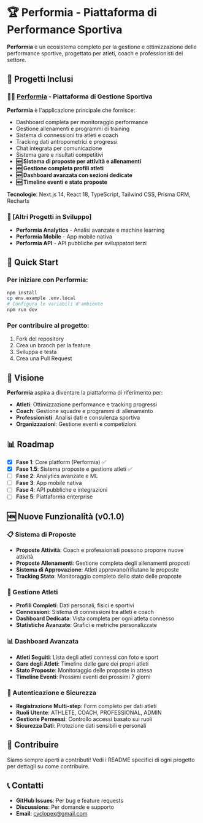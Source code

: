 # 🏆 Performia - Piattaforma di Performance Sportiva

**Performia** è un ecosistema completo per la gestione e ottimizzazione delle performance sportive, progettato per atleti, coach e professionisti del settore.

## 📁 Progetti Inclusi

### 🏃‍♂️ [Performia](./app/) - Piattaforma di Gestione Sportiva
**Performia** è l'applicazione principale che fornisce:
- Dashboard completa per monitoraggio performance
- Gestione allenamenti e programmi di training
- Sistema di connessioni tra atleti e coach
- Tracking dati antropometrici e progressi
- Chat integrata per comunicazione
- Sistema gare e risultati competitivi
- **🆕 Sistema di proposte per attività e allenamenti**
- **🆕 Gestione completa profili atleti**
- **🆕 Dashboard avanzata con sezioni dedicate**
- **🆕 Timeline eventi e stato proposte**

**Tecnologie**: Next.js 14, React 18, TypeScript, Tailwind CSS, Prisma ORM, Recharts

### 🔧 [Altri Progetti in Sviluppo]
- **Performia Analytics** - Analisi avanzate e machine learning
- **Performia Mobile** - App mobile nativa
- **Performia API** - API pubbliche per sviluppatori terzi

## 🚀 Quick Start

### Per iniziare con Performia:
```bash
npm install
cp env.example .env.local
# Configura le variabili d'ambiente
npm run dev
```

### Per contribuire al progetto:
1. Fork del repository
2. Crea un branch per la feature
3. Sviluppa e testa
4. Crea una Pull Request

## 🎯 Visione

**Performia** aspira a diventare la piattaforma di riferimento per:
- **Atleti**: Ottimizzazione performance e tracking progressi
- **Coach**: Gestione squadre e programmi di allenamento
- **Professionisti**: Analisi dati e consulenza sportiva
- **Organizzazioni**: Gestione eventi e competizioni

## 📊 Roadmap

- [x] **Fase 1**: Core platform (Performia) ✅
- [x] **Fase 1.5**: Sistema proposte e gestione atleti ✅
- [ ] **Fase 2**: Analytics avanzate e ML
- [ ] **Fase 3**: App mobile nativa
- [ ] **Fase 4**: API pubbliche e integrazioni
- [ ] **Fase 5**: Piattaforma enterprise

## 🆕 Nuove Funzionalità (v0.1.0)

### 📋 Sistema di Proposte
- **Proposte Attività**: Coach e professionisti possono proporre nuove attività
- **Proposte Allenamenti**: Gestione completa degli allenamenti proposti
- **Sistema di Approvazione**: Atleti approvano/rifiutano le proposte
- **Tracking Stato**: Monitoraggio completo dello stato delle proposte

### 👥 Gestione Atleti
- **Profili Completi**: Dati personali, fisici e sportivi
- **Connessioni**: Sistema di connessioni tra atleti e coach
- **Dashboard Dedicata**: Vista completa per ogni atleta connesso
- **Statistiche Avanzate**: Grafici e metriche personalizzate

### 📊 Dashboard Avanzata
- **Atleti Seguiti**: Lista degli atleti connessi con foto e sport
- **Gare degli Atleti**: Timeline delle gare dei propri atleti
- **Stato Proposte**: Monitoraggio delle proposte in attesa
- **Timeline Eventi**: Prossimi eventi dei prossimi 7 giorni

### 🔐 Autenticazione e Sicurezza
- **Registrazione Multi-step**: Form completo per dati atleti
- **Ruoli Utente**: ATHLETE, COACH, PROFESSIONAL, ADMIN
- **Gestione Permessi**: Controllo accessi basato sui ruoli
- **Sicurezza Dati**: Protezione dati sensibili e personali

## 🤝 Contribuire

Siamo sempre aperti a contributi! Vedi i README specifici di ogni progetto per dettagli su come contribuire.

## 📞 Contatti

- **GitHub Issues**: Per bug e feature requests
- **Discussions**: Per domande e supporto
- **Email**: [cyclopex@gmail.com](mailto:cyclopex@gmail.com)
